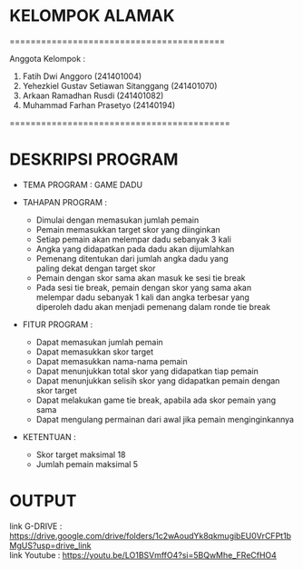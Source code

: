# KELOMPOK ALAMAK
=========================================

Anggota Kelompok :
1. Fatih Dwi Anggoro (241401004)
3. Yehezkiel Gustav Setiawan Sitanggang (241401070)
4. Arkaan Ramadhan Rusdi (241401082)
5. Muhammad Farhan Prasetyo (24140194)

==========================================

# DESKRIPSI PROGRAM
* TEMA PROGRAM : GAME DADU
* TAHAPAN PROGRAM :
   - Dimulai dengan memasukan jumlah pemain
   - Pemain memasukkan target skor yang diinginkan
   - Setiap pemain akan melempar dadu sebanyak 3 kali
   - Angka yang didapatkan pada dadu akan dijumlahkan
   - Pemenang ditentukan dari jumlah angka dadu yang <br>paling dekat dengan target skor
   - Pemain dengan skor sama akan masuk ke sesi tie break
   - Pada sesi tie break, pemain dengan skor yang sama akan <br>melempar dadu sebanyak 1 kali dan angka
   terbesar yang <br>diperoleh dadu akan menjadi pemenang dalam ronde tie break
     
* FITUR PROGRAM :
  - Dapat memasukan jumlah pemain
  - Dapat memasukkan skor target
  - Dapat memasukkan nama-nama pemain
  - Dapat menunjukkan total skor yang didapatkan tiap pemain
  - Dapat menunjukkan selisih skor yang didapatkan pemain
   dengan skor target
  - Dapat melakukan game tie break, apabila ada skor pemain yang sama
  - Dapat mengulang permainan dari awal jika pemain menginginkannya 

* KETENTUAN :
  - Skor target maksimal 18
  - Jumlah pemain maksimal 5

# OUTPUT
link G-DRIVE : https://drive.google.com/drive/folders/1c2wAoudYk8qkmugibEU0VrCFPt1bMgUS?usp=drive_link
<br>link Youtube : https://youtu.be/LO1BSVmffO4?si=5BQwMhe_FReCfHO4


  




                
